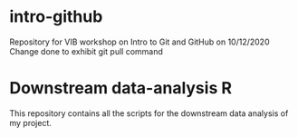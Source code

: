 # intro-github
Repository for VIB workshop on Intro to Git and GitHub on 10/12/2020
Change done to exhibit git pull command

# Downstream data-analysis R
This repository contains all the scripts for the downstream data analysis of my project.
